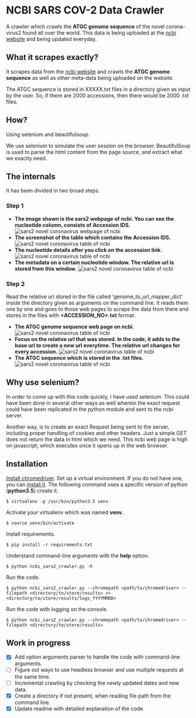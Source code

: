 # NCBI SARS COV-2 Data Crawler
A crawler which crawls the **ATGC genome sequence** of the novel corona-virus2
found all over the world. This data is being uploaded at the [ncbi
website](https://www.ncbi.nlm.nih.gov/labs/virus/vssi/#/virus?SeqType_s=Nucleotide&VirusLineage_ss=Severe%20acute%20respiratory%20syndrome%20coronavirus%202,%20taxid:2697049&Completeness_s=complete) and being updated everyday.

## What it scrapes exactly?
It scrapes data from the [ncbi website](https://www.ncbi.nlm.nih.gov/labs/virus/vssi/#/virus?SeqType_s=Nucleotide&VirusLineage_ss=Severe%20acute%20respiratory%20syndrome%20coronavirus%202,%20taxid:2697049&Completeness_s=complete) and crawls the **ATGC genome
sequence** as well as other meta-data being uploaded on the website.

The ATGC sequence is stored in XXXXX.txt files in a directory given as
input by the user. So, if there are 2000 accessions, then there would be
2000 .txt files.

## How?
Using selenium and beautifulsoup.

We use selenium to simulate the user session on the browser.
BeautifulSoup is used to parse the html content from the page source, and
extract what we exactly need.

## The internals
It has been divided in two broad steps.
### Step 1
- **The image shown is the sars2 webpage of ncbi. You can see the nucleotide column, consists of Accession IDS.**
![sars2 novel coronavirus webpage of ncbi](screenshots/homepage_screenshot.png)
- **The screenshot of the table which contains the Accession IDS.**
![sars2 novel coronavirus table of ncbi](screenshots/homepage_table_screenshot.png)
- **The nucleotide details after you click on the accession link.**
![sars2 novel coronavirus table of ncbi](screenshots/homepage_accessionclick_details.png)
- **The metadata on a certain nucleotide window. The relative url is stored from this window.**
![sars2 novel coronavirus table of ncbi](screenshots/nucleotide-details.png)

### Step 2
Read the relative url stored in the file called 'genome_to_url_mapper_dict' inside the directory given as arguments
on the command line. It reads them one by one and goes to those web pages to scrape the data from there and stores
in the files with **<ACCESSION_NO>.txt** format.
- **The ATGC genome sequence web page on ncbi.**
![sars2 novel coronavirus table of ncbi](screenshots/atcg_url_page_screenshot.png)
- **Focus on the relative url that was stored. In the code, it adds to the base url to create a new url everytime.
The relative url changes for every accession.**
![sars2 novel coronavirus table of ncbi](screenshots/atcg_sequence_url_only_screenshot.png)
- **The ATGC sequence which is stored in the .txt files.**
![sars2 novel coronavirus table of ncbi](screenshots/atcg_sequence_screenshot.png)

## Why use selenium?

In order to come up with this code quickly, I have used selenium. This could
have been done in several other ways as well wherein the exact request
could have been replicated in the python module and sent to the ncbi server.

Another way, is to create an exact Request being sent to the server, including
proper handling of cookies and other headers. Just a simple GET does not
return the data in html which we need. This ncbi web page is high on
javascript, which executes once it opens up in the web browser.

## Installation
[Install chromedriver](https://chromedriver.storage.googleapis.com/index.html?path=84.0.4147.30/).
Set up a virtual environment. If you do not have one, you can [install it](https://docs.python.org/3/library/venv.html).
The following command uses a specific version of python (**python3.5**) create it.
```
$ virtualenv -p /usr/bin/python3.5 venv
```
Activate your virtualenv which was named **venv**.
```
$ source venv/bin/activate
```
Install requirements.
```
$ pip install -r requirements.txt
```
Understand command-line arguments with the **help** option.
```
$ python ncbi_sars2_crawler.py -h
```
Run the code.
```
$ python ncbi_sars2_crawler.py --chromepath <path/to/chromedriver> --filepath <directory/to/store/results> >> <directory/to/store/results/logs_YYYYMMDD>
```
Run the code with logging on the console.
```
$ python ncbi_sars2_crawler.py --chromepath <path/to/chromedriver> --filepath <directory/to/store/results>
```

## Work in progress
- [x] Add option arguments parser to handle the code with command-line
arguments.
- [ ] Figure out ways to use headless browser and use multiple requests
at the same time.
- [ ] Incremental crawling by checking the newly updated dates and new data.
- [x] Create a directory if not present, when reading file path from the command line.
- [x] Update readme with detailed explanation of the code.
